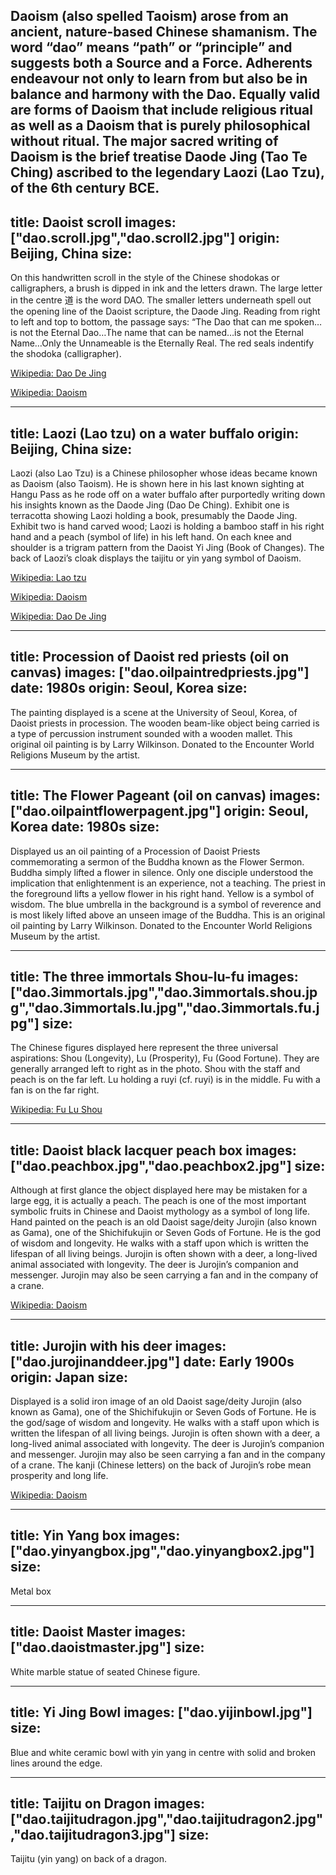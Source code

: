 Daoism (also spelled Taoism) arose from an ancient, nature-based Chinese shamanism. The word “dao” means “path” or “principle” and suggests both a Source and a Force. Adherents endeavour not only to learn from but also be in balance and harmony with the Dao. Equally valid are forms of Daoism that include religious ritual as well as a Daoism that is purely philosophical without ritual. The major sacred writing of Daoism is the brief treatise Daode Jing (Tao Te Ching) ascribed to the legendary Laozi (Lao Tzu), of the 6th century BCE. 
---
title: Daoist scroll
images: ["dao.scroll.jpg","dao.scroll2.jpg"]
origin: Beijing, China
size:
---
On this handwritten scroll in the style of the Chinese shodokas or calligraphers, a brush is dipped in ink and the letters drawn. The large letter in the centre 道  is the word DAO. The smaller letters underneath spell out the opening line of the Daoist scripture, the Daode Jing. Reading from right to left and top to bottom, the passage says: “The Dao that can me spoken…is not the Eternal Dao…The name that can be named…is not the Eternal Name…Only the Unnameable is the Eternally Real. The red seals indentify the shodoka (calligrapher).

[Wikipedia: Dao De Jing](http://en.wikipedia.org/wiki/Dao_De_Jing)

[Wikipedia: Daoism](http://en.wikipedia.org/wiki/Daoism)


---
title: Laozi (Lao tzu) on a water buffalo
origin: Beijing, China
size:
---
Laozi (also Lao Tzu) is a Chinese philosopher whose ideas became known as Daoism (also Taoism). He is shown here in his last known sighting at Hangu Pass as he rode off on a water buffalo after purportedly writing down his insights known as the Daode Jing (Dao De Ching). Exhibit one is terracotta showing Laozi holding a book, presumably the Daode Jing. Exhibit two is hand carved wood; Laozi is holding a bamboo staff in his right hand and a peach (symbol of life) in his left hand. On each knee and shoulder is a trigram pattern from the Daoist Yi Jing (Book of Changes). The back of Laozi’s cloak displays the taijitu or yin yang symbol of Daoism.

[Wikipedia: Lao tzu](http://en.wikipedia.org/wiki/Lao_tzu)

[Wikipedia: Daoism](http://en.wikipedia.org/wiki/Daoism)

[Wikipedia: Dao De Jing](http://en.wikipedia.org/wiki/Dao_De_Jing)


---
title: Procession of Daoist red priests (oil on canvas)
images: ["dao.oilpaintredpriests.jpg"]
date: 1980s
origin: Seoul, Korea
size:
---
The painting displayed is a scene at the University of Seoul, Korea, of Daoist priests in procession. The wooden beam-like object being carried is a type of percussion instrument sounded with a wooden mallet. This original oil painting is by Larry Wilkinson. Donated to the Encounter World Religions Museum by the artist.


---
title: The Flower Pageant (oil on canvas)
images: ["dao.oilpaintflowerpagent.jpg"]
origin: Seoul, Korea
date: 1980s
size:
---
Displayed us an oil painting of a Procession of Daoist Priests commemorating a sermon of the Buddha known as the Flower Sermon. Buddha simply lifted a flower in silence. Only one disciple understood the implication that enlightenment is an experience, not a teaching. The priest in the foreground lifts a yellow flower in his right hand. Yellow is a symbol of wisdom. The blue umbrella in the background is a symbol of reverence and is most likely lifted above an unseen image of the Buddha. This is an original oil painting by Larry Wilkinson. Donated to the Encounter World Religions Museum by the artist.


---
title: The three immortals Shou-lu-fu
images: ["dao.3immortals.jpg","dao.3immortals.shou.jpg","dao.3immortals.lu.jpg","dao.3immortals.fu.jpg"]
size:
---
The Chinese figures displayed here represent the three universal aspirations: Shou (Longevity), Lu (Prosperity), Fu (Good Fortune). They are generally arranged left to right as in the photo. Shou with the staff and peach is on the far left. Lu holding a ruyi (cf. ruyi) is in the middle. Fu with a fan is on the far right.

[Wikipedia: Fu Lu Shou](http://en.wikipedia.org/wiki/Fu_Lu_Shou)


---
title: Daoist black lacquer peach box
images: ["dao.peachbox.jpg","dao.peachbox2.jpg"]
size:
---
Although at first glance the object displayed here may be mistaken for a large egg, it is actually a peach. The peach is one of the most important symbolic fruits in Chinese and Daoist mythology as a symbol of long life. Hand painted on the peach is an old Daoist sage/deity Jurojin (also known as Gama), one of the Shichifukujin or Seven Gods of Fortune. He is the god of wisdom and longevity. He walks with a staff upon which is written the lifespan of all living beings. Jurojin is often shown with a deer, a long-lived animal associated with longevity. The deer is Jurojin’s companion and messenger. Jurojin may also be seen carrying a fan and in the company of a crane.

[Wikipedia: Daoism](http://en.wikipedia.org/wiki/Daoism)


---
title: Jurojin with his deer
images: ["dao.jurojinanddeer.jpg"]
date: Early 1900s
origin: Japan
size:
---
Displayed is a solid iron image of an old Daoist sage/deity Jurojin (also known as Gama), one of the Shichifukujin or Seven Gods of Fortune. He is the god/sage of wisdom and longevity. He walks with a staff upon which is written the lifespan of all living beings. Jurojin is often shown with a deer, a long-lived animal associated with longevity. The deer is Jurojin’s companion and messenger. Jurojin may also be seen carrying a fan and in the company of a crane. The kanji (Chinese letters) on the back of Jurojin’s robe mean prosperity and long life.

[Wikipedia: Daoism](http://en.wikipedia.org/wiki/Daoism)


---
title: Yin Yang box
images: ["dao.yinyangbox.jpg","dao.yinyangbox2.jpg"]
size:
---
Metal box


---
title: Daoist Master
images: ["dao.daoistmaster.jpg"]
size:
---
White marble statue of seated Chinese figure.


---
title: Yi Jing Bowl
images: ["dao.yijinbowl.jpg"]
size:
---
Blue and white ceramic bowl with yin yang in centre with solid and broken lines around the edge.


---
title: Taijitu on Dragon
images: ["dao.taijitudragon.jpg","dao.taijitudragon2.jpg","dao.taijitudragon3.jpg"]
size:
---
Taijitu (yin yang) on back of a dragon.


